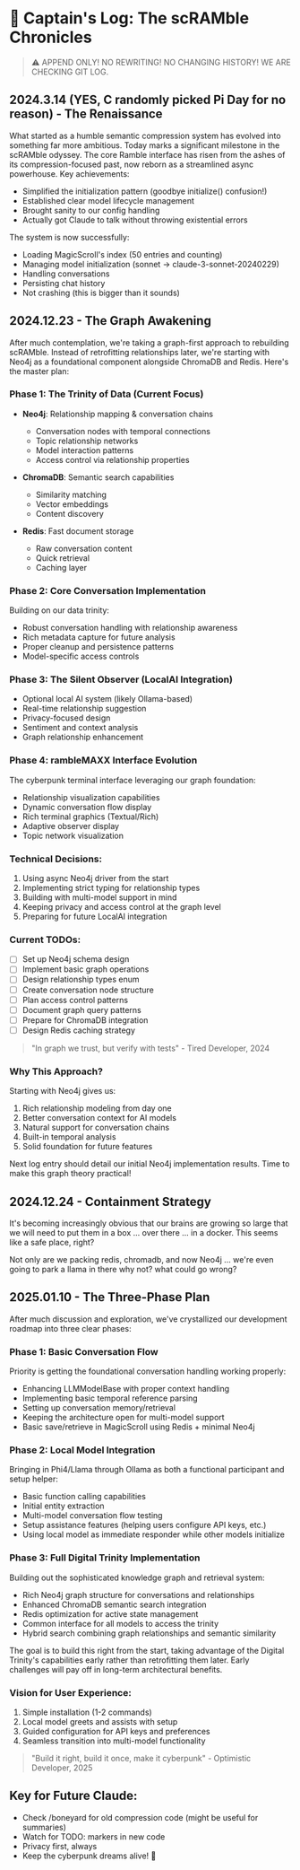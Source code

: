 # 🚀 Captain's Log: The scRAMble Chronicles

> :warning: APPEND ONLY! NO REWRITING! NO CHANGING HISTORY! WE ARE CHECKING GIT LOG.

## 2024.3.14 (YES, C randomly picked Pi Day for no reason) - The Renaissance
What started as a humble semantic compression system has evolved into something far more ambitious. Today marks a significant milestone in the scRAMble odyssey. The core Ramble interface has risen from the ashes of its compression-focused past, now reborn as a streamlined async powerhouse. Key achievements:

- Simplified the initialization pattern (goodbye initialize() confusion!)
- Established clear model lifecycle management
- Brought sanity to our config handling
- Actually got Claude to talk without throwing existential errors

The system is now successfully:
- Loading MagicScroll's index (50 entries and counting)
- Managing model initialization (sonnet -> claude-3-sonnet-20240229)
- Handling conversations
- Persisting chat history
- Not crashing (this is bigger than it sounds)

## 2024.12.23 - The Graph Awakening

After much contemplation, we're taking a graph-first approach to rebuilding scRAMble. Instead of retrofitting relationships later, we're starting with Neo4j as a foundational component alongside ChromaDB and Redis. Here's the master plan:

### Phase 1: The Trinity of Data (Current Focus)
- **Neo4j**: Relationship mapping & conversation chains
  - Conversation nodes with temporal connections
  - Topic relationship networks
  - Model interaction patterns
  - Access control via relationship properties

- **ChromaDB**: Semantic search capabilities
  - Similarity matching
  - Vector embeddings
  - Content discovery

- **Redis**: Fast document storage
  - Raw conversation content
  - Quick retrieval
  - Caching layer

### Phase 2: Core Conversation Implementation
Building on our data trinity:
- Robust conversation handling with relationship awareness
- Rich metadata capture for future analysis
- Proper cleanup and persistence patterns
- Model-specific access controls

### Phase 3: The Silent Observer (LocalAI Integration)
- Optional local AI system (likely Ollama-based)
- Real-time relationship suggestion
- Privacy-focused design
- Sentiment and context analysis
- Graph relationship enhancement

### Phase 4: rambleMAXX Interface Evolution
The cyberpunk terminal interface leveraging our graph foundation:
- Relationship visualization capabilities
- Dynamic conversation flow display
- Rich terminal graphics (Textual/Rich)
- Adaptive observer display
- Topic network visualization

### Technical Decisions:
1. Using async Neo4j driver from the start
2. Implementing strict typing for relationship types
3. Building with multi-model support in mind
4. Keeping privacy and access control at the graph level
5. Preparing for future LocalAI integration

### Current TODOs:
- [ ] Set up Neo4j schema design
- [ ] Implement basic graph operations
- [ ] Design relationship types enum
- [ ] Create conversation node structure
- [ ] Plan access control patterns
- [ ] Document graph query patterns
- [ ] Prepare for ChromaDB integration
- [ ] Design Redis caching strategy

> "In graph we trust, but verify with tests" - Tired Developer, 2024

### Why This Approach?
Starting with Neo4j gives us:
1. Rich relationship modeling from day one
2. Better conversation context for AI models
3. Natural support for conversation chains
4. Built-in temporal analysis
5. Solid foundation for future features

Next log entry should detail our initial Neo4j implementation results. Time to make this graph theory practical!

## 2024.12.24 - Containment Strategy

It's becoming increasingly obvious that our brains are growing so large that we will need to put them in a box ... over there ... in a docker. This seems like a safe place, right?

Not only are we packing redis, chromadb, and now Neo4j ... we're even going to park a llama in there why not? what could go wrong?

## 2025.01.10 - The Three-Phase Plan

After much discussion and exploration, we've crystallized our development roadmap into three clear phases:

### Phase 1: Basic Conversation Flow
Priority is getting the foundational conversation handling working properly:
- Enhancing LLMModelBase with proper context handling
- Implementing basic temporal reference parsing
- Setting up conversation memory/retrieval
- Keeping the architecture open for multi-model support
- Basic save/retrieve in MagicScroll using Redis + minimal Neo4j

### Phase 2: Local Model Integration
Bringing in Phi4/Llama through Ollama as both a functional participant and setup helper:
- Basic function calling capabilities
- Initial entity extraction
- Multi-model conversation flow testing
- Setup assistance features (helping users configure API keys, etc.)
- Using local model as immediate responder while other models initialize

### Phase 3: Full Digital Trinity Implementation
Building out the sophisticated knowledge graph and retrieval system:
- Rich Neo4j graph structure for conversations and relationships
- Enhanced ChromaDB semantic search integration
- Redis optimization for active state management
- Common interface for all models to access the trinity
- Hybrid search combining graph relationships and semantic similarity

The goal is to build this right from the start, taking advantage of the Digital Trinity's capabilities early rather than retrofitting them later. Early challenges will pay off in long-term architectural benefits.

### Vision for User Experience:
1. Simple installation (1-2 commands)
2. Local model greets and assists with setup
3. Guided configuration for API keys and preferences
4. Seamless transition into multi-model functionality

> "Build it right, build it once, make it cyberpunk" - Optimistic Developer, 2025

## Key for Future Claude:
- Check /boneyard for old compression code (might be useful for summaries)
- Watch for TODO: markers in new code
- Privacy first, always
- Keep the cyberpunk dreams alive! 🌆